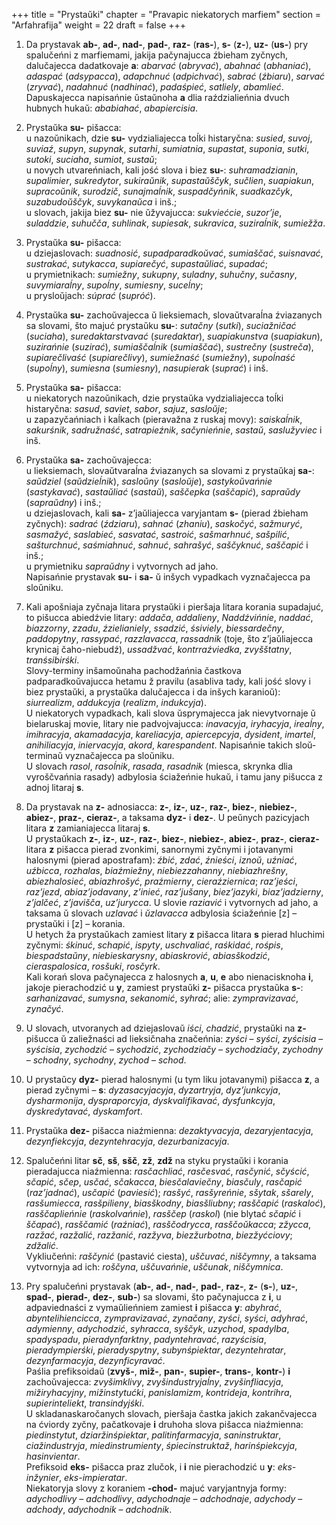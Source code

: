 +++
title = "Prystaŭki"
chapter = "Pravapic niekatorych marfiem"
section = "Arfahrafija"
weight = 22
draft = false
+++

1. Da prystavak __ab-__, __ad-__, __nad-__, __pad-__, __raz-__ (__ras-__), __s-__ (__z-__), __uz-__ (__us-__) pry spalučeńni z marfiemami, jakija pačynajucca źbieham zyčnych, dalučajecca dadatkovaje __a__: _abarvać_ (_abryvać_), _abahnać_ (_abhaniać_), _adaspać_ (_adsypacca_), _adapchnuć_ (_adpichvać_), _sabrać_ (_źbiaru_), _sarvać_ (_zryvać_), _nadahnuć_ (_nadhinać_), _padaśpieć_, _satliely_, _abamlieć_. Dapuskajecca napisańnie ŭstaŭnoha __a__ dlia raździalieńnia dvuch hubnych hukaŭ: _ababiahać_, _abapiercisia_.

2. Prystaŭka __su-__ pišacca:
<br>u nazoŭnikach, dzie __su-__ vydzialiajecca toĺki histaryčna: _susied_, _suvoj_, _suviaź_, _supyn_, _supynak_, _sutarhi_, _sumiatnia_, _supastat_, _suponia_, _sutki_, _sutoki_, _suciaha_, _sumiot_, _sustaŭ_;
<br>u novych utvareńniach, kali jość slova i biez __su-__: _suhramadzianin_, _supalimier_, _sukredytor_, _sukiraŭnik_, _supastaŭščyk_, _sučlien_, _suapiakun_, _supracoŭnik_, _surodzič_, _sunajmaĺnik_, _suspadčyńnik_, _suadkazčyk_, _suzabudoŭščyk_, _suvykanaŭca_ i inš.;
<br>u slovach, jakija biez __su-__ nie ŭžyvajucca: _sukviećcie_, _suzor’je_, _suladdzie_, _suhučča_, _suhlinak_, _supiesak_, _sukravica_, _suziraĺnik_, _sumiežža_.

3. Prystaŭka __su-__ pišacca:
<br>u dziejaslovach: _suadnosić_, _supadparadkoŭvać_, _sumiaščać_, _suisnavać_, _sustrakać_, _sutykacca_, _supiarečyć_, _supastaŭliać_, _supadać_;
<br>u prymietnikach: _sumiežny_, _sukupny_, _suladny_, _suhučny_, _sučasny_, _suvymiaraĺny_, _supoĺny_, _sumiesny_, _suceĺny_;
<br>u prysloŭjach: _su&#769;prać_ (_supro&#769;ć_).

4. Prystaŭka __su-__ zachoŭvajecca ŭ lieksiemach, slovaŭtvaraĺna źviazanych sa slovami, što majuć prystaŭku __su-__: _sutačny_ (_sutki_), _suciažničać_ (_suciaha_), _suredaktarstvavać_ (_suredaktar_), _suapiakunstva_ (_suapiakun_), _suzirańnie_ (_suzirać_), _sumiaščaĺnik_ (_sumiaščać_), _sustrečny_ (_sustreča_), _supiarečlivaść_ (_supiarečlivy_), _sumiežnaść_ (_sumiežny_), _supoĺnaść_ (_supoĺny_), _sumiesna_ (_sumiesny_), _nasupierak_ (_suprać_) i inš.

5. Prystaŭka __sa-__ pišacca:
<br>u niekatorych nazoŭnikach, dzie prystaŭka vydzialiajecca toĺki histaryčna: _sasud_, _saviet_, _sabor_, _sajuz_, _sasloŭje_;
<br>u zapazyčańniach i kaĺkach (pieravažna z ruskaj movy): _saiskaĺnik_, _sakurśnik_, _sadružnaść_, _satrapieźnik_, _sačynieńnie_, _sastaŭ_, _saslužyviec_ i inš.

6. Prystaŭka __sa-__ zachoŭvajecca:
<br>u lieksiemach, slovaŭtvaraĺna źviazanych sa slovami z prystaŭkaj __sa-__: _saŭdziel_ (_saŭdzieĺnik_), _sasloŭny_ (_sasloŭje_), _sastykoŭvańnie_ (_sastykavać_), _sastaŭliać_ (_sastaŭ_), _saščepka_ (_saščapić_), _sapraŭdy_ (_sapraŭdny_) i inš.;
<br>u dziejaslovach, kali __sa-__ z’jaŭliajecca varyjantam __s-__ (pierad źbieham zyčnych): _sadrać_ (_ździaru_), _sahnać_ (_zhaniu_), _saskočyć_, _sažmuryć_, _sasmažyć_, _saslabieć_, _sasvatać_, _sastroić_, _sašmarhnuć_, _sašpilić_, _sašturchnuć_, _saśmiahnuć_, _sahnuć_, _sahrašyć_, _saščyknuć_, _saščapić_ i inš.;
<br>u prymietniku _sapraŭdny_ i vytvornych ad jaho.
<br>Napisańnie prystavak __su-__ i __sa-__ ŭ inšych vypadkach vyznačajecca pa sloŭniku.

7. Kali apošniaja zyčnaja litara prystaŭki i pieršaja litara korania supadajuć, to pišucca abiedźvie litary: _addača_, _addalieny_, _Naddźvińnie_, _naddać_, _biazzorny_, _zzadu_, _źzielianiely_, _ssadzić_, _śsiviely_, _biessardečny_, _paddopytny_, _rassypać_, _razzlavacca_, _rassadnik_ (toje, što z’jaŭliajecca krynicaj čaho-niebudź), _ussadžvać_, _kontrraźviedka_, _zvyšštatny_, _tranśsibirśki_.
<br>Slovy-terminy inšamoŭnaha pachodžańnia častkova padparadkoŭvajucca hetamu ž pravilu (asabliva tady, kali jość slovy i biez prystaŭki, a prystaŭka dalučajecca i da inšych karanioŭ): _siurrealizm_, _addukcyja_ (_realizm_, _indukcyja_).
<br>U niekatorych vypadkach, kali slova ŭsprymajecca jak nievytvornaje ŭ bielaruskaj movie, litary nie padvojvajucca: _inavacyja_, _iryhacyja_, _ireaĺny_, _imihracyja_, _akamadacyja_, _kareliacyja_, _apiercepcyja_, _dysident_, _imarteĺ_, _anihiliacyja_, _iniervacyja_, _akord_, _karespandent_. Napisańnie takich sloŭ-terminaŭ vyznačajecca pa sloŭniku.
<br>U slovach _rasol_, _rasoĺnik_, _rasada_, _rasadnik_ (miesca, skrynka dlia vyroščvańnia rasady) adbylosia ściažeńnie hukaŭ, i tamu jany pišucca z adnoj litaraj __s__.

8. Da prystavak na __z-__ adnosiacca: __z-__, __iz-__, __uz-__, __raz-__, __biez-__, __niebiez-__, __abiez-__, __praz-__, __cieraz-__, a taksama __dyz-__ i __dez-__. U peŭnych pazicyjach litara __z__ zamianiajecca litaraj __s__.
<br>U prystaŭkach __z-__, __iz-__, __uz-__, __raz-__, __biez-__, __niebiez-__, __abiez-__, __praz-__, __cieraz-__ litara __z__ pišacca pierad zvonkimi, sanornymi zyčnymi i jotavanymi halosnymi (pierad apostrafam): _źbić_, _zdać_, _źnieści_, _iznoŭ_, _uźniać_, _uźbicca_, _rozhalas_, _biaźmiežny_, _niebiezzahanny_, _niebiazhrešny_, _abiezhalosieć_, _abiazhrošyć_, _praźmierny_, _cieraźziernica_; _raz’jeści_, _raz’jezd_, _abiaz’jodavany_, _z’inieć_, _raz’jušany_, _biez’jazyki_, _biaz’jadzierny_, _z’jalčeć_, _z’javišča_, _uz’jurycca_. U slovie _raziavić_ i vytvornych ad jaho, a taksama ŭ slovach _uzlavać_ i _ŭzlavacca_ adbylosia ściažeńnie [z] – prystaŭki i [z] – korania.
<br>U hetych ža prystaŭkach zamiest litary __z__ pišacca litara __s__ pierad hluchimi zyčnymi: _śkinuć_, _schapić_, _ispyty_, _uschvaliać_, _raśkidać_, _rośpis_, _biespadstaŭny_, _niebieskarysny_, _abiaskrović_, _abiasškodzić_, _cieraspalosica_, _rosšuki_, _rosčyrk_.
<br>Kali korań slova pačynajecca z halosnych __a__, __u__, __e__ abo nienacisknoha __i__, jakoje pierachodzić u __y__, zamiest prystaŭki __z-__ pišacca prystaŭka __s-__: _sarhanizavać_, _sumysna_, _sekanomić_, _syhrać_; alie: _zympravizavać_, _zynačyć_.

9. U slovach, utvoranych ad dziejaslovaŭ _iści_, _chadzić_, prystaŭki na __z-__ pišucca ŭ zaliežnaści ad lieksičnaha značeńnia: _zyści_ – _syści_, _zyścisia_ – _syścisia_, _zychodzić_ – _sychodzić_, _zychodziačy_ – _sychodziačy_, _zychodny_ – _schodny_, _sychodny_, _zychod_ – _schod_.

10. U prystaŭcy __dyz-__ pierad halosnymi (u tym liku jotavanymi) pišacca __z__, a pierad zyčnymi – __s__: _dyzasacyjacyja_, _dyzartryja_, _dyz’junkcyja_, _dysharmonija_, _dyspraporcyja_, _dyskvalifikavać_, _dysfunkcyja_, _dyskredytavać_, _dyskamfort_.

11. Prystaŭka __dez-__ pišacca niaźmienna: _dezaktyvacyja_, _dezaryjentacyja_, _dezynfiekcyja_, _dezyntehracyja_, _dezurbanizacyja_.

12. Spalučeńni litar __sč__, __sš__, __sšč__, __zž__, __zdž__ na styku prystaŭki i korania pieradajucca niaźmienna: _rasčachliać_, _rasčesvać_, _rasčynić_, _sčyścić_, _sčapić_, _sčep_, _usčać_, _sčakacca_, _biesčalaviečny_, _biasčuly_, _rasčapić_ (_raz’jadnać_), _usčapić_ (_paviesić_); _rasšyć_, _rasšyreńnie_, _sšytak_, _sšarely_, _rasšumiecca_, _rasšpilieny_, _biasškodny_, _biasšliubny_; _rasščapić_ (_raskaloć_), _rasščaplieńnie_ (_raskolvańnie_), _rasščep_ (_raskol_) (nie blytać _sčapić_ i _ščapać_), _rasščamić_ (_raźniać_), _rasščodrycca_, _rasščoŭkacca_; _zžycca_, _razžać_, _razžalić_, _razžanić_, _razžyva_, _biezžurbotna_, _biezžyćciovy_; _zdžalić_.
<br>Vykliučeńni: _raščynić_ (pastavić ciesta), _uščuvać_, _niščymny_, a taksama vytvornyja ad ich: _roščyna_, _uščuvańnie_, _uščunak_, _niščymnica_.

13. Pry spalučeńni prystavak (__ab-__, __ad-__, __nad-__, __pad-__, __raz-__, __z-__ (__s-__), __uz-__, __spad-__, __pierad-__, __dez-__, __sub-__) sa slovami, što pačynajucca z __i__, u adpaviednaści z vymaŭlieńniem zamiest __i__ pišacca __y__: _abyhrać_, _abyntelihiencicca_, _zympravizavać_, _zynačany_, _zyści_, _syści_, _adyhrać_, _adymienny_, _adychodzić_, _syhracca_, _syščyk_, _uzychod_, _spadylba_, _spadyspadu_, _pieradynfarktny_, _padyntehravać_, _razyścisia_, _pieradympierśki_, _pieradyspytny_, _subynśpiektar_, _dezyntehratar_, _dezynfarmacyja_, _dezynficyravać_.
<br>Paślia prefiksoidaŭ (__zvyš-__, __miž-__, __pan-__, __supier-__, __trans-__, __kontr-__) __i__ zachoŭvajecca: _zvyšimklivy_, _zvyšindustryjaĺny_, _zvyšinfliacyja_, _mižiryhacyjny_, _mižinstytućki_, _panislamizm_, _kontrideja_, _kontrihra_, _supierinteliekt_, _transindyjśki_.
<br>U skladanaskaročanych slovach, pieršaja častka jakich zakančvajecca na ćviordy zyčny, pačatkovaje __i__ druhoha slova pišacca niaźmienna: _piedinstytut_, _dziaržinśpiektar_, _palitinfarmacyja_, _saninstruktar_, _ciažindustryja_, _miedinstrumienty_, _śpiecinstruktaž_, _harinśpiekcyja_, _hasinvientar_.
<br>Prefiksoid __eks-__ pišacca praz zlučok, i __i__ nie pierachodzić u __y__: _eks-inžynier_, _eks-impieratar_.
<br>Niekatoryja slovy z koraniem __-chod-__ majuć varyjantnyja formy: _adychodlivy_ – _adchodlivy_, _adychodnaje_ – _adchodnaje_, _adychody_ – _adchody_, _adychodnik_ – _adchodnik_.